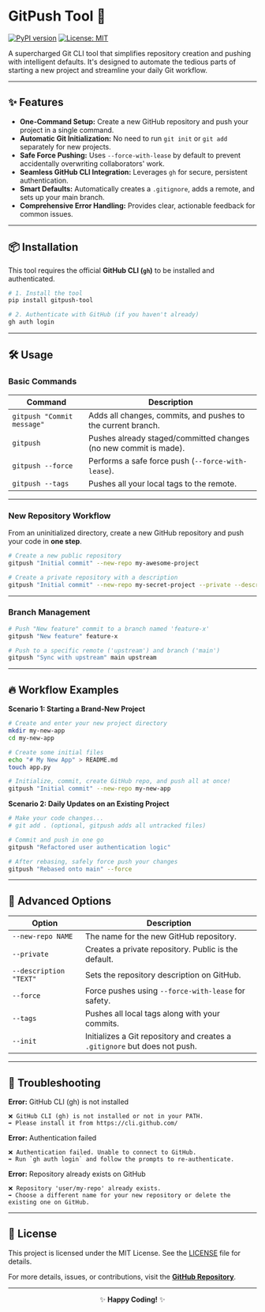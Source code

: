 # GitPush Tool 🚀

[![PyPI version](https://img.shields.io/pypi/v/gitpush-tool.svg)](https://pypi.org/project/gitpush-tool/)
[![License: MIT](https://img.shields.io/badge/License-MIT-blue.svg)](https://github.com/inevitablegs/gitpush/blob/main/LICENSE)

A supercharged Git CLI tool that simplifies repository creation and pushing with intelligent defaults. It's designed to automate the tedious parts of starting a new project and streamline your daily Git workflow.

---

## ✨ Features

- **One-Command Setup:** Create a new GitHub repository and push your project in a single command.
- **Automatic Git Initialization:** No need to run `git init` or `git add` separately for new projects.
- **Safe Force Pushing:** Uses `--force-with-lease` by default to prevent accidentally overwriting collaborators' work.
- **Seamless GitHub CLI Integration:** Leverages `gh` for secure, persistent authentication.
- **Smart Defaults:** Automatically creates a `.gitignore`, adds a remote, and sets up your main branch.
- **Comprehensive Error Handling:** Provides clear, actionable feedback for common issues.

---

## 📦 Installation

This tool requires the official **GitHub CLI (`gh`)** to be installed and authenticated.

```bash
# 1. Install the tool
pip install gitpush-tool

# 2. Authenticate with GitHub (if you haven't already)
gh auth login
```

---

## 🛠️ Usage

### **Basic Commands**

| Command | Description |
|---------|-------------|
| `gitpush "Commit message"` | Adds all changes, commits, and pushes to the current branch. |
| `gitpush` | Pushes already staged/committed changes (no new commit is made). |
| `gitpush --force` | Performs a safe force push (`--force-with-lease`). |
| `gitpush --tags` | Pushes all your local tags to the remote. |

---

### **New Repository Workflow**

From an uninitialized directory, create a new GitHub repository and push your code in **one step**.

```bash
# Create a new public repository
gitpush "Initial commit" --new-repo my-awesome-project

# Create a private repository with a description
gitpush "Initial commit" --new-repo my-secret-project --private --description "A project for my eyes only."
```

---

### **Branch Management**

```bash
# Push "New feature" commit to a branch named 'feature-x'
gitpush "New feature" feature-x

# Push to a specific remote ('upstream') and branch ('main')
gitpush "Sync with upstream" main upstream
```

---

## 🔥 Workflow Examples

**Scenario 1: Starting a Brand-New Project**
```bash
# Create and enter your new project directory
mkdir my-new-app
cd my-new-app

# Create some initial files
echo "# My New App" > README.md
touch app.py

# Initialize, commit, create GitHub repo, and push all at once!
gitpush "Initial commit" --new-repo my-new-app
```

**Scenario 2: Daily Updates on an Existing Project**
```bash
# Make your code changes...
# git add . (optional, gitpush adds all untracked files)

# Commit and push in one go
gitpush "Refactored user authentication logic"

# After rebasing, safely force push your changes
gitpush "Rebased onto main" --force
```

---

## 🧠 Advanced Options

| Option | Description |
|--------|-------------|
| `--new-repo NAME` | The name for the new GitHub repository. |
| `--private` | Creates a private repository. Public is the default. |
| `--description "TEXT"` | Sets the repository description on GitHub. |
| `--force` | Force pushes using `--force-with-lease` for safety. |
| `--tags` | Pushes all local tags along with your commits. |
| `--init` | Initializes a Git repository and creates a `.gitignore` but does not push. |

---

## 🛑 Troubleshooting

**Error:** GitHub CLI (gh) is not installed  
```
❌ GitHub CLI (gh) is not installed or not in your PATH.
➡️ Please install it from https://cli.github.com/
```

**Error:** Authentication failed  
```
❌ Authentication failed. Unable to connect to GitHub.
➡️ Run `gh auth login` and follow the prompts to re-authenticate.
```

**Error:** Repository already exists on GitHub  
```
❌ Repository 'user/my-repo' already exists.
➡️ Choose a different name for your new repository or delete the existing one on GitHub.
```

---

## 📄 License

This project is licensed under the MIT License. See the [LICENSE](https://github.com/inevitablegs/gitpush/blob/main/LICENSE) file for details.

For more details, issues, or contributions, visit the **[GitHub Repository](https://github.com/inevitablegs/gitpush)**.

---

<div align="center">✨ <strong>Happy Coding!</strong> ✨</div>
